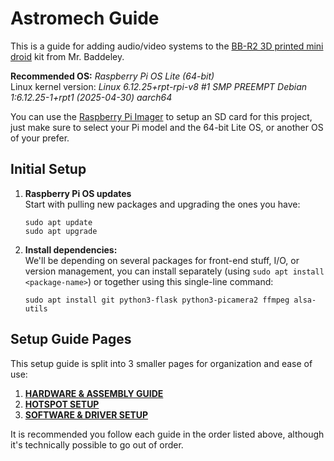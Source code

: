 # Astromech Guide

This is a guide for adding audio/video systems to the [BB-R2 3D printed mini droid](https://www.printed-droid.com/kb/bb-r2/) kit from Mr. Baddeley.

**Recommended OS:** *Raspberry Pi OS Lite (64-bit)*  
Linux kernel version: *Linux 6.12.25+rpt-rpi-v8 #1 SMP PREEMPT Debian 1:6.12.25-1+rpt1 (2025-04-30) aarch64*

You can use the [Raspberry Pi Imager](https://www.raspberrypi.com/software/) to setup an SD card for this project, just make sure to select your Pi model and the 64-bit Lite OS, or another OS of your prefer.

## Initial Setup

1. **Raspberry Pi OS updates**  
    Start with pulling new packages and upgrading the ones you have:
    ```
    sudo apt update
    sudo apt upgrade
    ```
2. **Install dependencies:**  
    We'll be depending on several packages for front-end stuff, I/O, or version management, you can install separately (using `sudo apt install <package-name>`) or together using this single-line command:
    ```
    sudo apt install git python3-flask python3-picamera2 ffmpeg alsa-utils
    ```

## Setup Guide Pages
This setup guide is split into 3 smaller pages for organization and ease of use:
1. [**HARDWARE & ASSEMBLY GUIDE**](./HARDWARE.md)
2. [**HOTSPOT SETUP**](./HOTSPOT.md)
3. [**SOFTWARE & DRIVER SETUP**](./SOFTWARE.md)

It is recommended you follow each guide in the order listed above, although it's technically possible to go out of order.
